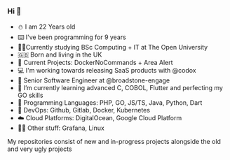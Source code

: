 ### Hi 👋
- ⛄ I am 22 Years old
- ⌨️ I've been programming for 9 years
- 👨‍🎓Currently studying BSc Computing + IT at The Open University 
- 🇬🇧 Born and living in the UK
- 🔭 Current Projects: DockerNoCommands + Area Alert
- 💻 I'm working towards releasing SaaS products with @codox
- 🏢 Senior Software Engineer at @broadstone-engage
- 🌱 I’m currently learning advanced C, COBOL, Flutter and perfecting my GO skills
- 📖 Programming Languages: PHP, GO, JS/TS, Java, Python, Dart
- 📩 DevOps: Github, Gitlab, Docker, Kubernetes
- ☁️ Cloud Platforms: DigitalOcean, Google Cloud Platform 
- 🤷‍♂️ Other stuff: Grafana, Linux


My repositories consist of new and in-progress projects alongside the old and very ugly projects 
